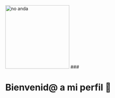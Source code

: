 <img widht="300" height="200" alt="no anda" src="https://p4.wallpaperbetter.com/wallpaper/971/66/325/simple-background-quote-minimalism-text-world-hello-world-8-bit-pixelated-wallpaper-preview.jpg">
### <h1>Bienvenid@ a mi perfil 👋</h1> 


<!--
**DeeRo-dev/DeeRo-dev** is a ✨ _special_ ✨ repository because its `README.md` (this file) appears on your GitHub profile.

Here are some ideas to get you started:

- 🔭 I’m currently working on ...
- 🌱 I’m currently learning ...
- 👯 I’m looking to collaborate on ...
- 🤔 I’m looking for help with ...
- 💬 Ask me about ...
- 📫 How to reach me: ...
- 😄 Pronouns: ...
- ⚡ Fun fact: ...
-->


